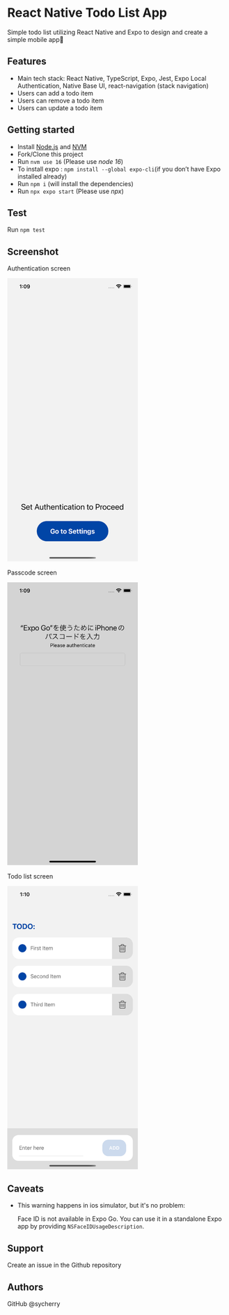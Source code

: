 # React Native Todo List App

Simple todo list utilizing React Native and Expo to design and create a simple mobile app🌈

## Features

- Main tech stack: React Native, TypeScript, Expo, Jest, Expo Local Authentication, Native Base UI, react-navigation (stack navigation)
- Users can add a todo item
- Users can remove a todo item
- Users can update a todo item

## Getting started

- Install [Node.js](https://nodejs.org/en/download/) and [NVM](https://github.com/nvm-sh/nvm#installing-and-updating)
- Fork/Clone this project
- Run `nvm use 16` (Please use *node 16*)
- To install expo : `npm install --global expo-cli`(if you don’t have Expo installed already)
- Run `npm i` (will install the dependencies)
- Run `npx expo start` (Please use *npx*)

## Test

Run `npm test` 

## Screenshot

<p>Authentication screen</p>
<img src="/assets/screenshot1.png" alt="authentication screen" width="300" height="auto"/>
<p>Passcode screen</p>
<img src="/assets/screenshot2.png" alt="passcord screen" width="300" height="auto"/>
<p>Todo list screen</p>
<img src="/assets/screenshot3.png" alt="todo screen" width="300" height="auto"/>

## Caveats

- This warning happens in ios simulator, but it's no problem:

  Face ID is not available in Expo Go. You can use it in a standalone Expo app by providing `NSFaceIDUsageDescription`.

## Support

Create an issue in the Github repository

## Authors
GitHub @sycherry
